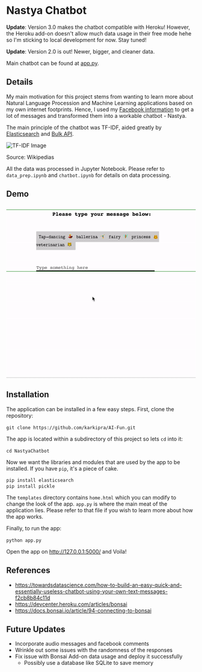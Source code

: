 # Nastya Chatbot

__Update__: Version 3.0 makes the chatbot compatible with Heroku! However, the Heroku add-on doesn't allow much data usage in their free mode hehe so I'm sticking to local development for now. Stay tuned! 

__Update__: Version 2.0 is out! Newer, bigger, and cleaner data.

Main chatbot can be found at [app.py](https://github.com/karkipra/AI-Fun/blob/master/NastyaChatbot/app.py).

## Details

My main motivation for this project stems from wanting to learn more about Natural Language Procession and Machine Learning applications based on my own internet footprints. Hence, I used my [Facebook information](https://www.facebook.com/help/1701730696756992?helpref=hc_global_nav) to get a lot of messages and transformed them into a workable chatbot - Nastya.

The main principle of the chatbot was TF-IDF, aided greatly by [Elasticsearch](https://www.elastic.co/what-is/elasticsearch) and [Bulk API](https://developer.salesforce.com/docs/atlas.en-us.api_asynch.meta/api_asynch/asynch_api_intro.htm). 

![TF-IDF Image](https://pathmind.com/images/wiki/tfidf.png)

Source: Wikipedias

All the data was processed in Jupyter Notebook. Please refer to `data_prep.ipynb` and `chatbot.ipynb` for details on data processing.

## Demo

![Demo](demo-gif.gif)

## Installation

The application can be installed in a few easy steps. First, clone the repository:

`git clone https://github.com/karkipra/AI-Fun.git`

The app is located within a subdirectory of this project so lets `cd` into it:

`cd NastyaChatbot`

Now we want the libraries and modules that are used by the app to be installed. If you have `pip`, it's a piece of cake.
 
 ```
pip install elasticsearch
pip install pickle     
``` 

The `templates` directory contains `home.html` which you can modify to change the look of the app. `app.py` is where the main meat of the application lies. Please refer to that file if you wish to learn more about how the app works. 

Finally, to run the app:

`python app.py`

Open the app on http://127.0.0.1:5000/ and Voila!

## References

- https://towardsdatascience.com/how-to-build-an-easy-quick-and-essentially-useless-chatbot-using-your-own-text-messages-f2cb8b84c11d
- https://devcenter.heroku.com/articles/bonsai
- https://docs.bonsai.io/article/94-connecting-to-bonsai

## Future Updates

- Incorporate audio messages and facebook comments
- Wrinkle out some issues with the randomness of the responses
- Fix issue with Bonsai Add-on data usage and deploy it successfully
    - Possibly use a database like SQLite to save memory 

